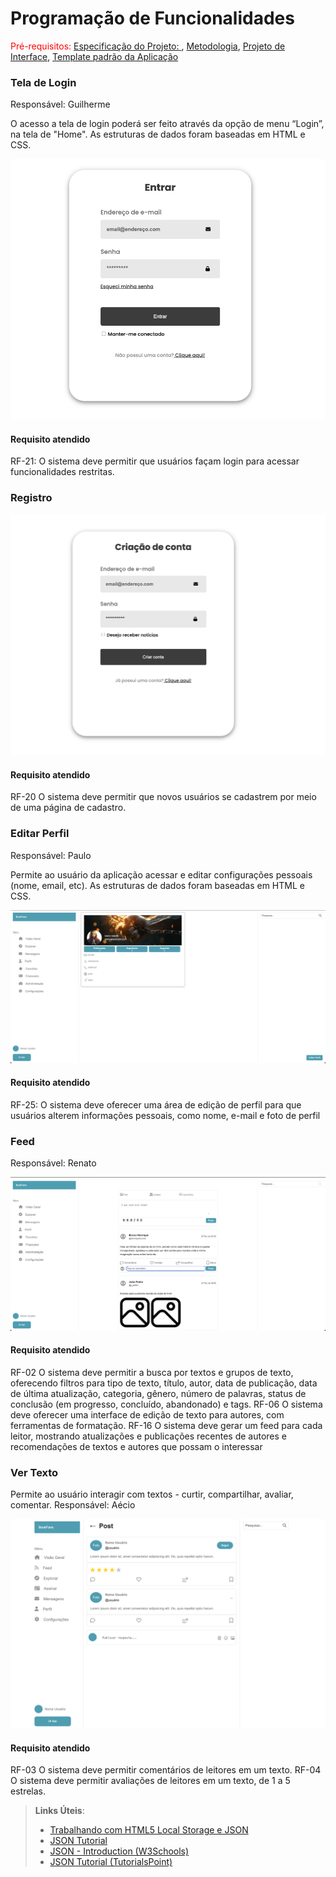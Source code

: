 # Programação de Funcionalidades

<span style="color:red">Pré-requisitos: <a href="https://github.com/ICEI-PUC-Minas-PMV-ADS/pmv-ads-2024-2-e1-proj-web-t6-pmv-ads-2024-2-e1-projbookfans/blob/7761efdcdb9691fd3b169fb4e37b6c5b95ebcf80/documentos/02-Especifica%C3%A7%C3%A3o%20do%20Projeto.md"> Especificação do Projeto: </a></span>, <a href="https://github.com/ICEI-PUC-Minas-PMV-ADS/pmv-ads-2024-2-e1-proj-web-t6-pmv-ads-2024-2-e1-projbookfans/blob/7761efdcdb9691fd3b169fb4e37b6c5b95ebcf80/documentos/03-Metodologia.md"> Metodologia</a>, <a href="https://github.com/ICEI-PUC-Minas-PMV-ADS/pmv-ads-2024-2-e1-proj-web-t6-pmv-ads-2024-2-e1-projbookfans/blob/7761efdcdb9691fd3b169fb4e37b6c5b95ebcf80/documentos/04-Projeto%20de%20Interface.md"> Projeto de Interface</a>, <a href="https://github.com/ICEI-PUC-Minas-PMV-ADS/pmv-ads-2024-2-e1-proj-web-t6-pmv-ads-2024-2-e1-projbookfans/blob/7761efdcdb9691fd3b169fb4e37b6c5b95ebcf80/documentos/05-Template%20padr%C3%A3o%20da%20Aplica%C3%A7%C3%A3o.md"> Template padrão da Aplicação</a>

<!-- # Estrutura das Funcionalidades

### Funcionalidade
Responsável:
#### Descrição
Descrição
#### Requisito atendido
RF-
#### Artefatos da funcionalidade
caminho/arquivos/etc
#### Estrutura de Dados
#### Instrução de acesso
<hr> -->

### Tela de Login

Responsável: Guilherme

O acesso a tela de login poderá ser feito através da opção de menu “Login”, na tela de "Home". As estruturas de dados foram baseadas em HTML e CSS.

![Login de Usuário](../documentos/img/login-tela.png)

#### Requisito atendido

RF-21: O sistema deve permitir que usuários façam login para acessar funcionalidades restritas.

### Registro

![Cadastro de Usuário](../documentos/img/cadastro-tela.png)

#### Requisito atendido

RF-20 O sistema deve permitir que novos usuários se cadastrem por meio de uma página de cadastro. 

### Editar Perfil

Responsável: Paulo

Permite ao usuário da aplicação acessar e editar configurações pessoais (nome, email, etc). As estruturas de dados foram baseadas em HTML e CSS.

![Cadastro de Usuário](../documentos/img/perfil-tela.png)

#### Requisito atendido

RF-25: O sistema deve oferecer uma área de edição de perfil para que usuários alterem informações pessoais, como nome, e-mail e foto de perfil

### Feed

Responsável: Renato

![Feed Personalizado](../documentos/img/feed-tela.png)

#### Requisito atendido 
RF-02	O sistema deve permitir a busca por textos e grupos de texto, oferecendo filtros para tipo de texto, título, autor, data de publicação, data de última atualização, categoria, gênero, número de palavras, status de conclusão (em progresso, concluído, abandonado) e tags.
RF-06	O sistema deve oferecer uma interface de edição de texto para autores, com ferramentas de formatação.
RF-16	O sistema deve gerar um feed para cada leitor, mostrando atualizações e publicações recentes de autores e recomendações de textos e autores que possam o interessar

### Ver Texto

Permite ao usuário interagir com textos - curtir, compartilhar, avaliar, comentar. 
Responsável: Aécio

![Ver Texto](../documentos/img/ver-texto-tela.png)

#### Requisito atendido
RF-03	O sistema deve permitir comentários de leitores em um texto.
RF-04	O sistema deve permitir avaliações de leitores em um texto, de 1 a 5 estrelas.


<!-- ### Recuperar Senha

[Adicione imagem da funcionalidade/tela]

#### Requisito atendido

[RF-X: adicione a descrição do requisito atendido]

### Suporte

[Adicione imagem da funcionalidade/tela]

#### Requisito atendido

[RF-X: adicione a descrição do requisito atendido]

### Termos de Uso

[Adicione imagem da funcionalidade/tela]

#### Requisito atendido

[RF-X: adicione a descrição do requisito atendido] -->



<!-- ## Template para preenchimento

### Título da funcionalidade

Avaliação de texto

![CT-01](img/CT-01.png)


#### Requisito atendido

RF-04 - O sistema deve permitir avaliações de leitores em um texto, de 1 a 5 estrelas


#### Artefatos da funcionalidade

- [`codigo-fonte/src/components/star-rating.html`](https://github.com/ICEI-PUC-Minas-PMV-ADS/pmv-ads-2024-2-e1-proj-web-t6-pmv-ads-2024-2-e1-projbookfans/blob/main/codigo-fonte/src/components/star-rating.html)
- [`codigo-fonte/src/assets/js/main.js`](https://github.com/ICEI-PUC-Minas-PMV-ADS/pmv-ads-2024-2-e1-proj-web-t6-pmv-ads-2024-2-e1-projbookfans/blob/main/codigo-fonte/src/assets/js/main.js)


#### Estrutura de Dados

Array


#### Instruções de acesso

Navegar à pagina de texto, localizada em [`codigo-fonte/src/paginaVerTexto/index.html`](https://icei-puc-minas-pmv-ads.github.io/pmv-ads-2024-2-e1-proj-web-t6-pmv-ads-2024-2-e1-projbookfans/codigo-fonte/src/paginaVerTexto/index.html).


#### Responsável

Aécio Ribeiro Dantas Neto -->



> **Links Úteis**:
> - [Trabalhando com HTML5 Local Storage e JSON](https://www.devmedia.com.br/trabalhando-com-html5-local-storage-e-json/29045)
> - [JSON Tutorial](https://www.w3resource.com/JSON)
> - [JSON - Introduction (W3Schools)](https://www.w3schools.com/js/js_json_intro.asp)
> - [JSON Tutorial (TutorialsPoint)](https://www.tutorialspoint.com/json/index.htm)

